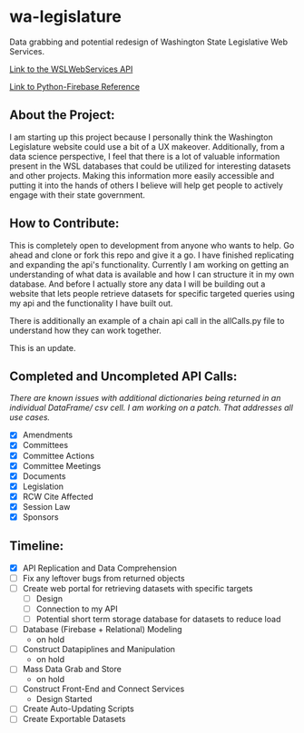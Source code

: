 # wa-legislature
Data grabbing and potential redesign of Washington State Legislative Web Services.

[Link to the WSLWebServices API](http://wslwebservices.leg.wa.gov/#Table1)

[Link to Python-Firebase Reference](https://pypi.python.org/pypi/python-firebase/1.2)

## About the Project:
I am starting up this project because I personally think the Washington Legislature website could use a bit of a UX makeover.
Additionally, from a data science perspective, I feel that there is a lot of valuable information present in the WSL databases that
could be utilized for interesting datasets and other projects. Making this information more easily accessible and putting it into the
hands of others I believe will help get people to actively engage with their state government.

## How to Contribute:
This is completely open to development from anyone who wants to help. Go ahead and clone or fork this repo and give it a go.
I have finished replicating and expanding the api's functionality. Currently I am working on getting an understanding of what data is available and how I can structure it in my own database. And before I actually store any data I will be building out a website that lets people retrieve datasets for specific targeted queries using my api and the functionality I have built out.

There is additionally an example of a chain api call in the allCalls.py file to understand how they can work together.

This is an update.

## Completed and Uncompleted API Calls:
*There are known issues with additional dictionaries being returned in an individual DataFrame/ csv cell. I am working on a patch. That addresses all use cases.*
- [x] Amendments
- [x] Committees
- [x] Committee Actions
- [x] Committee Meetings
- [x] Documents
- [x] Legislation
- [x] RCW Cite Affected
- [x] Session Law
- [x] Sponsors

## Timeline:
- [x] API Replication and Data Comprehension
- [ ] Fix any leftover bugs from returned objects
- [ ] Create web portal for retrieving datasets with specific targets
   - [ ] Design
   - [ ] Connection to my API
   - [ ] Potential short term storage database for datasets to reduce load
- [ ] Database (Firebase + Relational) Modeling
   - on hold
- [ ] Construct Datapiplines and Manipulation
   - on hold
- [ ] Mass Data Grab and Store
   - on hold
- [ ] Construct Front-End and Connect Services
   - Design Started
- [ ] Create Auto-Updating Scripts
- [ ] Create Exportable Datasets
